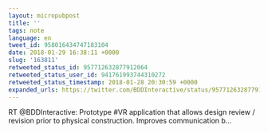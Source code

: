 ```yaml
---
layout: micropubpost
title: ''
tags: note
language: en
tweet_id: 958016434747183104
date: 2018-01-29 16:38:11 +0000
slug: '163811'
retweeted_status_id: 957712632877912064
retweeted_status_user_id: 941761993744310272
retweeted_status_timestamp: 2018-01-28 20:30:59 +0000
expanded_urls: https://twitter.com/BDDInteractive/status/957712632877912064/video/1
---
```

RT @BDDInteractive: Prototype #VR application that allows design review / revision prior to physical construction. Improves communication b…
